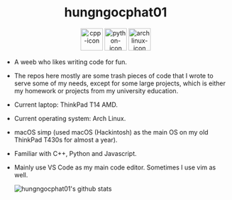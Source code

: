 <div align="center"><h1> hungngocphat01 </h1></div>

<div align="center"><span>
<img height="50" alt="cpp-icon" src="https://user-images.githubusercontent.com/42747200/46140125-da084900-c26d-11e8-8ea7-c45ae6306309.png"/>
<img height="50" alt="python-icon" src="https://cdn3.iconfinder.com/data/icons/logos-and-brands-adobe/512/267_Python-512.png"/>
<img height="50" alt="archlinux-icon" src="https://www.logolynx.com/images/logolynx/91/914639a1180c179a71fee283128b01c5.png"/></span></div>

- A weeb who likes writing code for fun.
- The repos here mostly are some trash pieces of code that I wrote to serve some of my needs, except for some large projects, which is either my homework or projects from my university education.

- Current laptop: ThinkPad T14 AMD.
- Current operating system: Arch Linux.
- macOS simp (used macOS (Hackintosh) as the main OS on my old ThinkPad T430s for almost a year).

- Familiar with C++, Python and Javascript.
- Mainly use VS Code as my main code editor. Sometimes I use vim as well.

  ![hungngocphat01's github stats](https://github-readme-stats.vercel.app/api?username=hungngocphat01)
